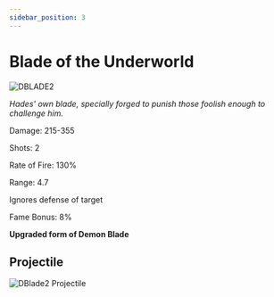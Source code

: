 ```yaml
---
sidebar_position: 3
---
```


# Blade of the Underworld

![DBLADE2](https://vwiki.valorserver.com/api/item/picture/blade%20of%20the%20underworld)

<i>Hades' own blade, specially forged to punish those foolish enough to challenge him.</i>

Damage: 215-355

Shots: 2

Rate of Fire: 130%

Range: 4.7

Ignores defense of target

Fame Bonus: 8%

**Upgraded form of Demon Blade**

## Projectile

![DBlade2 Projectile](https://cdn.discordapp.com/attachments/948363241631916122/954066999682682890/underworld.gif)
